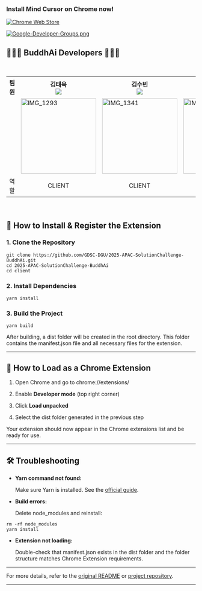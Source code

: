 ### Install Mind Cursor on Chrome now!
[![Chrome Web Store](https://img.shields.io/badge/Chrome%20Web%20Store-Install%20Now-blue?logo=googlechrome)](https://chromewebstore.google.com/detail/mind-cursor-hands-free-we/aeanihhdocdfclginogajgmdkbfofhoa)



[![Google-Developer-Groups.png](https://i.postimg.cc/q7df2x1B/Google-Developer-Groups.png)](https://postimg.cc/87wnSM8x)
## 👩🏻‍💻 BuddhAi Developers 🧑🏻‍💻

<br/>


<div align="center">
<table>
<th>팀원</th>
    <th> 김태욱 <a href="https://github.com/Taew00k"><br/><img src="https://img.shields.io/badge/Github-181717?style=flat-square&logo=Github&logoColor=white"/><a></th>
	  <th> 김수빈 <a href="https://github.com/dewbeeny"><br/><img src="https://img.shields.io/badge/Github-181717?style=flat-square&logo=Github&logoColor=white"/></a></th>
    <th> 안성우 <a href="https://github.com/aeeengsungwoo"><br/><img src="https://img.shields.io/badge/Github-181717?style=flat-square&logo=Github&logoColor=white"/></a></th>
    <th> 엄태우 <a href="https://github.com/teom142"><br/><img src="https://img.shields.io/badge/Github-181717?style=flat-square&logo=Github&logoColor=white"/></a></th>
    <tr>
    <td>  </td>
    	<td>
        <img width="200" alt="IMG_1293" src="https://avatars.githubusercontent.com/u/127061738?v=4" />
      </td>
    	<td>
        <img width="200" alt="IMG_1341" src="https://avatars.githubusercontent.com/u/146052459?v=4" />
     </td>
      <td>
        <img width="200" alt="IMG_1342" src="https://avatars.githubusercontent.com/u/132185864?v=4" />
      </td>
    	<td>
        <img width="200" alt="IMG_1340" src="https://avatars.githubusercontent.com/u/74529426?v=4" />
     </td>
    </tr>
    <tr>
	<td>역할</td>
	<td>
		<p align="center">CLIENT</p>
	</td>
	<td>
		<p align="center">CLIENT</p>
	</td>
	<td>
		<p align="center">SERVER</p>
	</td>
    <td>
		<p align="center">AI</p>
	</td>
    </tr>
  </table>
</div>
<br />


## **🚀 How to Install & Register the Extension**

### **1. Clone the Repository**

```
git clone https://github.com/GDSC-DGU/2025-APAC-SolutionChallenge-BuddhAi.git
cd 2025-APAC-SolutionChallenge-BuddhAi
cd client
```

### **2. Install Dependencies**

```
yarn install
```

### **3. Build the Project**

```
yarn build
```

After building, a dist folder will be created in the root directory. This folder contains the manifest.json file and all necessary files for the extension.

----------

## **🧩 How to Load as a Chrome Extension**

1.  Open Chrome and go to chrome://extensions/
    
2.  Enable **Developer mode** (top right corner)
    
3.  Click **Load unpacked**
    
4.  Select the dist folder generated in the previous step
    

  

Your extension should now appear in the Chrome extensions list and be ready for use.

----------

## **🛠️ Troubleshooting**

-   **Yarn command not found:**
    
    Make sure Yarn is installed. See the [official guide](https://classic.yarnpkg.com/en/docs/install/).
    
-   **Build errors:**
    
    Delete node_modules and reinstall:
    

```
rm -rf node_modules
yarn install
```
    
-   **Extension not loading:**
    
    Double-check that manifest.json exists in the dist folder and the folder structure matches Chrome Extension requirements.
    

----------

For more details, refer to the [original README](./README.md) or [project repository](https://github.com/GDSC-DGU/2025-APAC-SolutionChallenge-BuddhAi).

----------
